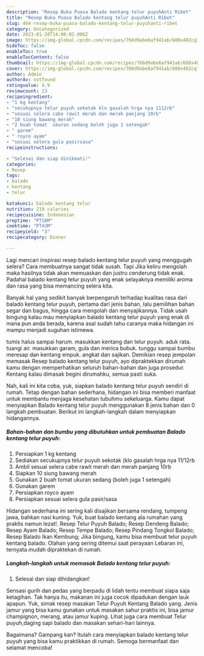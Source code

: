 ```yaml
---
description: "Resep Buka Puasa Balado kentang telur puyuhAnti Ribet"
title: "Resep Buka Puasa Balado kentang telur puyuhAnti Ribet"
slug: 464-resep-buka-puasa-balado-kentang-telur-puyuhanti-ribet
category: Uncategorized
date: 2023-01-20T14:00:02.006Z
image: https://img-global.cpcdn.com/recipes/766d9abe6af941ab/680x482cq70/balado-kentang-telur-puyuh-foto-resep-utama.jpg
hideToc: false
enableToc: true
enableTocContent: false
thumbnail: https://img-global.cpcdn.com/recipes/766d9abe6af941ab/680x482cq70/balado-kentang-telur-puyuh-foto-resep-utama.jpg
cover: https://img-global.cpcdn.com/recipes/766d9abe6af941ab/680x482cq70/balado-kentang-telur-puyuh-foto-resep-utama.jpg
author: Admin
authorAv: notfound
ratingvalue: 4.9
reviewcount: 13
recipeingredient:
- "1 kg kentang"
- "secukupnya telur puyuh sekotak klo gasalah hrga nya 1112rb"
- "sesuai selera cabe rawit merah dan merah panjang 10rb"
- "10 siung bawang merah"
- "2 buah tomat  ukuran sedang boleh juga 1 setengah"
- " garem"
- " royco ayam"
- "sesuai selera gula pasirsasa"
recipeinstructions:

- "Selesai dan siap dinikmati!"
categories:
- Resep
tags:
- balado
- kentang
- telur

katakunci: balado kentang telur 
nutrition: 219 calories
recipecuisine: Indonesian
preptime: "PT16M"
cooktime: "PT43M"
recipeyield: "3"
recipecategory: Dinner

---
```



Lagi mencari inspirasi resep balado kentang telur puyuh yang menggugah selera? Cara membuatnya sangat tidak susah. Tapi Jika keliru mengolah maka hasilnya tidak akan memuaskan dan justru cenderung tidak enak. Padahal balado kentang telur puyuh yang enak selayaknya memiliki aroma dan rasa yang bisa memancing selera kita.


Banyak hal yang sedikit banyak berpengaruh terhadap kualitas rasa dari balado kentang telur puyuh, pertama dari jenis bahan, lalu pemilihan bahan segar dan bagus, hingga cara mengolah dan menyajikannya. Tidak usah bingung kalau mau menyiapkan balado kentang telur puyuh yang enak di mana pun anda berada, karena asal sudah tahu caranya maka hidangan ini mampu menjadi suguhan istimewa.

tumis halus sampai harum. masukkan kentang dan telur puyuh. aduk rata. tuangi air. masukkan garam, gula dan merica bubuk. tunggu sampai bumbu meresap dan kentang empuk. angkat dan sajikan. Demikian resep jempolan memasak Resep balado kentang telur puyuh, ayo dipraktekkan dirumah kamu dengan memperhatikan seluruh bahan-bahan dan juga prosedur. Kentang kalau dimasak begini dirumahku, semua pasti suka.


Nah, kali ini kita coba, yuk, siapkan balado kentang telur puyuh sendiri di rumah. Tetap dengan bahan sederhana, hidangan ini bisa memberi manfaat untuk membantu menjaga kesehatan tubuhmu sekeluarga. Kamu dapat menyiapkan Balado kentang telur puyuh menggunakan 8 jenis bahan dan 0 langkah pembuatan. Berikut ini langkah-langkah dalam menyiapkan hidangannya.

<!--inarticleads1-->

##### Bahan-bahan dan bumbu yang dibutuhkan untuk pembuatan Balado kentang telur puyuh:

1. Persiapkan 1 kg kentang
1. Sediakan secukupnya telur puyuh sekotak (klo gasalah hrga nya 11/12rb
1. Ambil sesuai selera cabe rawit merah dan merah panjang 10rb
1. Siapkan 10 siung bawang merah
1. Gunakan 2 buah tomat  ukuran sedang (boleh juga 1 setengah)
1. Gunakan  garem
1. Persiapkan  royco ayam
1. Persiapkan sesuai selera gula pasir/sasa


Hidangan sederhana ini sering kali disajikan bersama rendang, tumpeng jawa, bahkan nasi kuning. Yuk, buat balado kentang ala rumahan yang praktis namun lezat!. Resep Telur Puyuh Balado; Resep Dendeng Balado; Resep Ayam Balado; Resep Tempe Balado; Resep Pindang Tongkol Balado; Resep Balado Ikan Kembung; Jika bingung, kamu bisa membuat telur puyuh kentang balado. Olahan yang sering ditemui saat perayaan Lebaran ini, ternyata mudah dipraktekan di rumah. 

<!--inarticleads2-->

##### Langkah-langkah untuk memasak Balado kentang telur puyuh:


1. Selesai dan siap dihidangkan!

Sensasi gurih dan pedas yang berpadu di lidah tentu membuat siapa saja ketagihan. Tak hanya itu, makanan ini juga cocok dipadukan dengan lauk apapun. Yuk, simak resep masakan Telur Puyuh Kentang Balado yang. Jenis jamur yang bisa kamu gunakan untuk masakan sahur praktis ini, bisa jamur champignon, merang, atau jamur kuping. Lihat juga cara membuat Telur puyuh,daging sapi balado dan masakan sehari-hari lainnya. 

Bagaimana? Gampang kan? Itulah cara menyiapkan balado kentang telur puyuh yang bisa kamu praktikkan di rumah. Semoga bermanfaat dan selamat mencoba!
